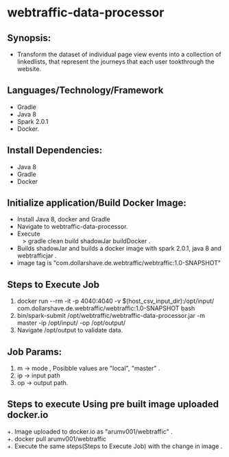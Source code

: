 # webtraffic-data-processor
>

## Synopsis:
+ Transform the dataset of individual page view events into a collection of linkedlists, that represent the journeys that each user tookthrough the website.   

## Languages/Technology/Framework
+ Gradle
+ Java 8 
+ Spark 2.0.1
+ Docker.

## Install Dependencies: 
+ Java 8
+ Gradle
+ Docker

## Initialize application/Build Docker Image: 
+ Install Java 8, docker and Gradle
+ Navigate to webtraffic-data-processor. 
+ Execute  
    > gradle clean build shadowJar buildDocker . 
    
+ Builds shadowJar and builds a docker image with spark 2.0.1, java 8 and webtrafficjar . 
+ image tag is "com.dollarshave.de.webtraffic/webtraffic:1.0-SNAPSHOT"

## Steps to Execute Job
1. docker run --rm -it -p 4040:4040 -v $(host_csv_input_dir):/opt/input/  com.dollarshave.de.webtraffic/webtraffic:1.0-SNAPSHOT  bash
2. bin/spark-submit  /opt/webtraffic/webtraffic-data-processor.jar -m master -ip /opt/input/ -op /opt/output/
3. Navigate /opt/output to validate data.

## Job Params:
1. m -> mode , Posibble values are "local", "master" . 
2. ip -> input path 
3. op -> output path.  

## Steps to execute Using pre built image uploaded docker.io 
+. Image uploaded to docker.io as "arumv001/webtraffic" .   
+. docker pull arumv001/webtraffic   
+. Execute the same steps(Steps to Execute Job) with the change in image .   
   
